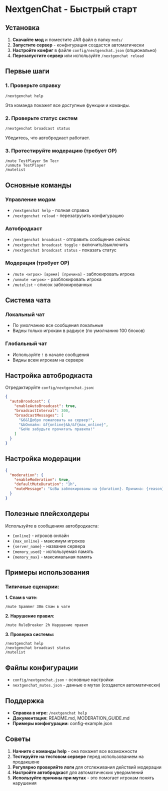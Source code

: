 # NextgenChat - Быстрый старт

## Установка

1. **Скачайте мод** и поместите JAR файл в папку `mods/`
2. **Запустите сервер** - конфигурация создастся автоматически
3. **Настройте конфиг** в файле `config/nextgenchat.json` (опционально)
4. **Перезапустите сервер** или используйте `/nextgenchat reload`

## Первые шаги

### 1. Проверьте справку
```
/nextgenchat help
```
Эта команда покажет все доступные функции и команды.

### 2. Проверьте статус систем
```
/nextgenchat broadcast status
```
Убедитесь, что автобродкаст работает.

### 3. Протестируйте модерацию (требует OP)
```
/mute TestPlayer 5m Тест
/unmute TestPlayer
/mutelist
```

## Основные команды

### Управление модом
- `/nextgenchat help` - полная справка
- `/nextgenchat reload` - перезагрузить конфигурацию

### Автобродкаст
- `/nextgenchat broadcast` - отправить сообщение сейчас
- `/nextgenchat broadcast toggle` - включить/выключить
- `/nextgenchat broadcast status` - показать статус

### Модерация (требует OP)
- `/mute <игрок> [время] [причина]` - заблокировать игрока
- `/unmute <игрок>` - разблокировать игрока
- `/mutelist` - список заблокированных

## Система чата

### Локальный чат
- По умолчанию все сообщения локальные
- Видны только игрокам в радиусе (по умолчанию 100 блоков)

### Глобальный чат
- Используйте `!` в начале сообщения
- Видны всем игрокам на сервере

## Настройка автобродкаста

Отредактируйте `config/nextgenchat.json`:

```json
{
  "autoBroadcast": {
    "enableAutoBroadcast": true,
    "broadcastInterval": 300,
    "broadcastMessages": [
      "&6&lДобро пожаловать на сервер!",
      "&bОнлайн: &f{online}&b/&f{max_online}",
      "&eНе забудьте прочитать правила!"
    ]
  }
}
```

## Настройка модерации

```json
{
  "moderation": {
    "enableModeration": true,
    "defaultMuteDuration": "1h",
    "muteMessage": "&cВы заблокированы на {duration}. Причина: {reason}"
  }
}
```

## Полезные плейсхолдеры

Используйте в сообщениях автобродкаста:
- `{online}` - игроков онлайн
- `{max_online}` - максимум игроков
- `{server_name}` - название сервера
- `{memory_used}` - используемая память
- `{memory_max}` - максимальная память

## Примеры использования

### Типичные сценарии:

**1. Спам в чате:**
```
/mute Spammer 30m Спам в чате
```

**2. Нарушение правил:**
```
/mute RuleBreaker 2h Нарушение правил
```

**3. Проверка системы:**
```
/nextgenchat help
/nextgenchat broadcast status
/mutelist
```

## Файлы конфигурации

- `config/nextgenchat.json` - основные настройки
- `nextgenchat_mutes.json` - данные о мутах (создается автоматически)

## Поддержка

- **Справка в игре:** `/nextgenchat help`
- **Документация:** README.md, MODERATION_GUIDE.md
- **Примеры конфигурации:** config-example.json

## Советы

1. **Начните с команды help** - она покажет все возможности
2. **Тестируйте на тестовом сервере** перед использованием на продакшене
3. **Регулярно проверяйте логи** для отслеживания действий модерации
4. **Настройте автобродкаст** для автоматических уведомлений
5. **Используйте причины при мутах** - это помогает игрокам понять нарушения 